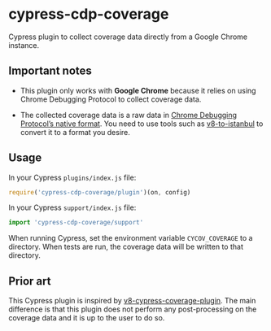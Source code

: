 # cypress-cdp-coverage
Cypress plugin to collect coverage data directly from a Google Chrome instance.

## Important notes

- This plugin only works with **Google Chrome** because it relies on using Chrome Debugging Protocol to collect coverage data.

- The collected coverage data is a raw data in [Chrome Debugging Protocol’s native format](https://chromedevtools.github.io/devtools-protocol/tot/Profiler/#method-takePreciseCoverage). You need to use tools such as [v8-to-istanbul](https://github.com/istanbuljs/v8-to-istanbul) to convert it to a format you desire.

## Usage

In your Cypress `plugins/index.js` file:

```js
require('cypress-cdp-coverage/plugin')(on, config)
```

In your Cypress `support/index.js` file:

```js
import 'cypress-cdp-coverage/support'
```

When running Cypress, set the environment variable `CYCOV_COVERAGE` to a directory. When tests are run, the coverage data will be written to that directory.

## Prior art

This Cypress plugin is inspired by [v8-cypress-coverage-plugin](https://github.com/leftyio/v8-cypress-coverage-plugin). The main difference is that this plugin does not perform any post-processing on the coverage data and it is up to the user to do so.